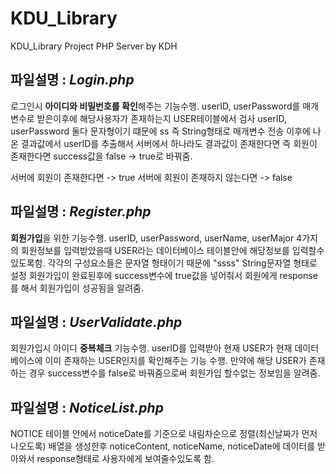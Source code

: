 # KDU_Library
KDU_Library Project PHP Server by KDH

## 파일설명 : ***Login.php***

로그인시 **아이디와 비밀번호를 확인**해주는 기능수행.
userID, userPassword를 매개변수로 받은이후에 해당사용자가 존재하는지 USER테이블에서 검사
userID, userPassword 둘다 문자형이기 떄문에 ss 즉 String형태로 매개변수 전송
이후에 나온 결과값에서 userID를 추출해서 서버에서 하나라도 결과값이 존재한다면 즉 회원이 존재한다면
success값을 false -> true로 바꿔줌.

서버에 회원이 존재한다면 -> true
서버에 회원이 존재하지 않는다면 -> false

## 파일설명 : ***Register.php***

**회원가입**을 위한 기능수행.
userID, userPassword, userName, userMajor 4가지의 회원정보를 입력받았을때
USER라는 데이터베이스 테이블안에 해당정보를 입력할수있도록함.
각각의 구성요소들은 문자열 형태이기 때문에 "ssss" String문자열 형태로 설정
회원가입이 완료된후에 success변수에 true값을 넣어줘서 회원에게 response를 해서
회원가입이 성공됨을 알려줌.

## 파일설명 : ***UserValidate.php***

회원가입시 아이디 **중복체크** 기능수행.
userID를 입력받아 현재 USER가 현재 데이터베이스에 이미 존재하는 USER인지를 확인해주는 기능 수행.
만약에 해당 USER가 존재하는 경우 success변수를 false로 바꿔줌으로써 회원가입 할수없는 정보임을 알려줌.

## 파일설명 : ***NoticeList.php***

NOTICE 테이블 안에서 noticeDate를 기준으로 내림차순으로 정렬(최신날짜가 먼저 나오도록)
배열을 생성한후 noticeContent, noticeName, noticeDate에 데이터를 받아와서 response형태로 사용자에게 보여줄수있도록 함.
